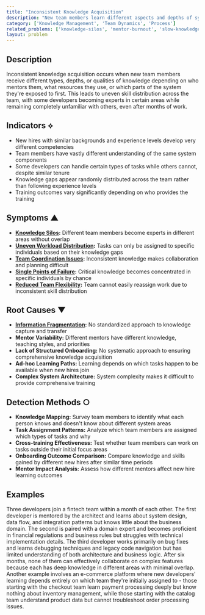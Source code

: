 ```yaml
---
title: "Inconsistent Knowledge Acquisition"
description: "New team members learn different aspects and depths of system knowledge depending on their mentor or learning path, creating uneven skill distribution."
category: ['Knowledge Management', 'Team Dynamics', 'Process']
related_problems: ['knowledge-silos', 'mentor-burnout', 'slow-knowledge-transfer']
layout: problem
---
```


## Description

Inconsistent knowledge acquisition occurs when new team members receive different types, depths, or qualities of knowledge depending on who mentors them, what resources they use, or which parts of the system they're exposed to first. This leads to uneven skill distribution across the team, with some developers becoming experts in certain areas while remaining completely unfamiliar with others, even after months of work.

## Indicators ⟡

- New hires with similar backgrounds and experience levels develop very different competencies
- Team members have vastly different understanding of the same system components
- Some developers can handle certain types of tasks while others cannot, despite similar tenure
- Knowledge gaps appear randomly distributed across the team rather than following experience levels
- Training outcomes vary significantly depending on who provides the training

## Symptoms ▲

- **[Knowledge Silos](knowledge-silos.md):** Different team members become experts in different areas without overlap
- **[Uneven Workload Distribution](uneven-workload-distribution.md):** Tasks can only be assigned to specific individuals based on their knowledge gaps
- **[Team Coordination Issues](team-coordination-issues.md):** Inconsistent knowledge makes collaboration and planning difficult
- **[Single Points of Failure](single-points-of-failure.md):** Critical knowledge becomes concentrated in specific individuals by chance
- **[Reduced Team Flexibility](reduced-team-flexibility.md):** Team cannot easily reassign work due to inconsistent skill distribution

## Root Causes ▼

- **[Information Fragmentation](information-fragmentation.md):** No standardized approach to knowledge capture and transfer
- **Mentor Variability:** Different mentors have different knowledge, teaching styles, and priorities
- **Lack of Structured Onboarding:** No systematic approach to ensuring comprehensive knowledge acquisition
- **Ad-hoc Learning Paths:** Learning depends on which tasks happen to be available when new hires join
- **Complex System Architecture:** System complexity makes it difficult to provide comprehensive training

## Detection Methods ○

- **Knowledge Mapping:** Survey team members to identify what each person knows and doesn't know about different system areas
- **Task Assignment Patterns:** Analyze which team members are assigned which types of tasks and why
- **Cross-training Effectiveness:** Test whether team members can work on tasks outside their initial focus areas
- **Onboarding Outcome Comparison:** Compare knowledge and skills gained by different new hires after similar time periods
- **Mentor Impact Analysis:** Assess how different mentors affect new hire learning outcomes

## Examples

Three developers join a fintech team within a month of each other. The first developer is mentored by the architect and learns about system design, data flow, and integration patterns but knows little about the business domain. The second is paired with a domain expert and becomes proficient in financial regulations and business rules but struggles with technical implementation details. The third developer works primarily on bug fixes and learns debugging techniques and legacy code navigation but has limited understanding of both architecture and business logic. After six months, none of them can effectively collaborate on complex features because each has deep knowledge in different areas with minimal overlap. Another example involves an e-commerce platform where new developers' learning depends entirely on which team they're initially assigned to - those starting with the checkout team learn payment processing deeply but know nothing about inventory management, while those starting with the catalog team understand product data but cannot troubleshoot order processing issues.